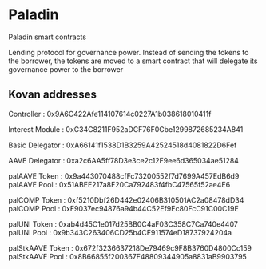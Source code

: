 # Paladin


Paladin smart contracts


Lending protocol for governance power. Instead of sending the tokens to the borrower, the tokens are moved to a smart contract that will delegate its governance power to the borrower



## Kovan addresses 


Controller : 0x9A6C422Afe114107614c0227A1b038618010411f


Interest Module : 0xC34C8211F952aDCF76F0Cbe1299872685234A841


Basic Delegator : 0xA66141f1538D1B3259A42524518d4081822D6Fef


AAVE Delegator : 0xa2c6AA5ff78D3e3ce2c12F9ee6d365034ae51284


palAAVE Token : 0x9a443070488cfFc73200552f7d7699A457EdB6d9  
palAAVE Pool : 0x51ABEE217a8F20Ca792483f4fbC47565f52ae4E6


palCOMP Token : 0xf5210Dbf26D442e02406B310501AC2a08478dD34  
palCOMP Pool : 0xF9037ec94876a94b44C52Ef9Ec80FcC91C00C19E


palUNI Token : 0xab4d45C1e017d25BB0C4aF03C358C7Ca740e4407  
palUNI Pool : 0x9b343C263406CD25b4CF911574eD18737924204a


palStkAAVE Token : 0x672f3236637218De79469c9F8B3760D4800Cc159  
palStkAAVE Pool : 0x8B66855f200367F48809344905a8831aB9903795
